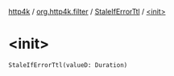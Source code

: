 [http4k](../../index.md) / [org.http4k.filter](../index.md) / [StaleIfErrorTtl](index.md) / [&lt;init&gt;](./-init-.md)

# &lt;init&gt;

`StaleIfErrorTtl(valueD: Duration)`